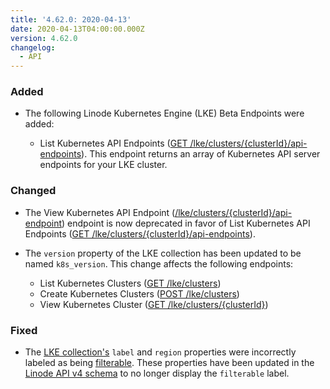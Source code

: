 ```yaml
---
title: '4.62.0: 2020-04-13'
date: 2020-04-13T04:00:00.000Z
version: 4.62.0
changelog:
  - API
---
```


### Added

- The following Linode Kubernetes Engine (LKE) Beta Endpoints were added:

  - List Kubernetes API Endpoints ([GET /lke/clusters/{clusterId}/api-endpoints](/api/v4/lke-clusters-cluster-id-api-endpoints)). This endpoint returns an array of Kubernetes API server endpoints for your LKE cluster.

### Changed

- The View Kubernetes API Endpoint ([/lke/clusters/{clusterId}/api-endpoint](/api/v4/lke-clusters-cluster-id-api-endpoint)) endpoint is now deprecated in favor of List Kubernetes API Endpoints ([GET /lke/clusters/{clusterId}/api-endpoints](/api/v4/lke-clusters-cluster-id-api-endpoints)).

- The `version` property of the LKE collection has been updated to be named `k8s_version`. This change affects the following endpoints:

    - List Kubernetes Clusters ([GET /lke/clusters](/api/v4/lke-clusters))
    - Create Kubernetes Clusters ([POST /lke/clusters](/api/v4/lke-clusters/#post))
    - View Kubernetes Cluster ([GET /lke/clusters/{clusterId}](/api/v4/lke-clusters-cluster-id))

### Fixed

- The [LKE collection's](/api/v4/lke-clusters) `label` and `region` properties were incorrectly labeled as being [filterable](/api/v4/#filtering-and-sorting). These properties have been updated in the [Linode API v4 schema](/api/v4) to no longer display the `filterable` label.
